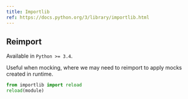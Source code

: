 ```yaml
---
title: Importlib
ref: https://docs.python.org/3/library/importlib.html
---
```


## Reimport

Available in `Python >= 3.4`.

Useful when mocking,
where we may need to reimport to apply mocks created in runtime.

```python
from importlib import reload
reload(module)
```
